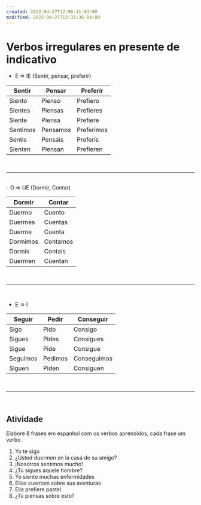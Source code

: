 ```yaml
---
created: 2022-04-27T12:06:11-03:00
modified: 2022-04-27T12:31:36-04:00
---
```


# Verbos irregulares en presente de indicativo

- E => IE (Sentir, pensar, preferir)

| Sentir   | Pensar   | Preferir   |
| -------- | -------- | ---------- |
| Siento   | Pienso   | Prefiero   |
| Sientes  | Piensas  | Prefieres  |
| Siente   | Piensa   | Prefiere   |
| Sentimos | Pensamos | Preferimos |
| Sentís   | Pensáis  | Preferís   |
| Sienten  | Piensan  | Prefieren  |

<br />

---

<br />
- O => UE (Dormir, Contar)

| Dormir   | Contar   |
| -------- | -------- |
| Duermo   | Cuento   |
| Duermes  | Cuentas  |
| Duerme   | Cuenta   |
| Dormimos | Contamos |
| Dormís   | Contaís  |
| Duermen  | Cuentan  |

<br />

---

<br />

- E => I

| Seguir   | Pedir   | Conseguir   |
| -------- | ------- | ----------- |
| Sigo     | Pido    | Consigo     |
| Sigues   | Pides   | Consigues   |
| Sigue    | Pide    | Consigue    |
| Seguimos | Pedimos | Conseguimos |
| Siguen   | Piden   | Consiguen   |

<br />

---

<br />

## Atividade

Elabore 8 frases em espanhol com os verbos aprendidos, cada frase um verbo

1. Yo te sigo
2. ¿Usted duermen en la casa de su amigo?
3. ¡Nosotros sentimos mucho!
4. ¿Tu sigues aquele hombre?
5. Yo siento muchas enfermidades
6. Ellas cuentam sobre sus aventuras
7. Ella prefiere pastel
8. ¿Tú piensas sobre esto?
